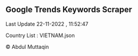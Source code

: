 

## Google Trends Keywords Scraper 
 
Last Update 22-11-2022 , 11:52:47

Country List :
VIETNAM.json



© Abdul Muttaqin 
